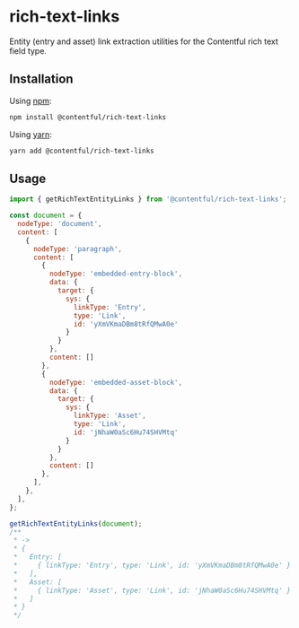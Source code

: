 # rich-text-links

Entity (entry and asset) link extraction utilities for the Contentful rich text
field type.

## Installation

Using [npm](http://npmjs.org/):

```sh
npm install @contentful/rich-text-links
```

Using [yarn](https://yarnpkg.com/):

```sh
yarn add @contentful/rich-text-links
```

## Usage

```javascript
import { getRichTextEntityLinks } from '@contentful/rich-text-links';

const document = {
  nodeType: 'document',
  content: [
    {
      nodeType: 'paragraph',
      content: [
        {
          nodeType: 'embedded-entry-block',
          data: {
            target: {
              sys: {
                linkType: 'Entry',
                type: 'Link',
                id: 'yXmVKmaDBm8tRfQMwA0e'
              }
            }
          },
          content: []
        },
        {
          nodeType: 'embedded-asset-block',
          data: {
            target: {
              sys: {
                linkType: 'Asset',
                type: 'Link',
                id: 'jNhaW0aSc6Hu74SHVMtq'
              }
            }
          },
          content: []
        },
      ],
    },
  ],
};

getRichTextEntityLinks(document);
/**
 * ->
 * {
 *   Entry: [
 *     { linkType: 'Entry', type: 'Link', id: 'yXmVKmaDBm8tRfQMwA0e' }
 *   ],
 *   Asset: [
 *     { linkType: 'Asset', type: 'Link', id: 'jNhaW0aSc6Hu74SHVMtq' }
 *   ]
 * }
 */
```
